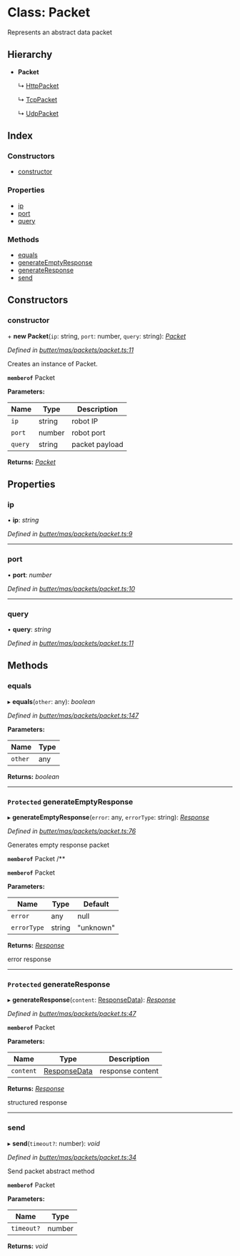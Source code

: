 
# Class: Packet

Represents an abstract data packet

## Hierarchy

* **Packet**

  ↳ [HttpPacket](_butter_mas_packets_packet_http_.httppacket.md)

  ↳ [TcpPacket](_butter_mas_packets_packet_tcp_.tcppacket.md)

  ↳ [UdpPacket](_butter_mas_packets_packet_udp_.udppacket.md)

## Index

### Constructors

* [constructor](_butter_mas_packets_packet_.packet.md#constructor)

### Properties

* [ip](_butter_mas_packets_packet_.packet.md#ip)
* [port](_butter_mas_packets_packet_.packet.md#port)
* [query](_butter_mas_packets_packet_.packet.md#query)

### Methods

* [equals](_butter_mas_packets_packet_.packet.md#equals)
* [generateEmptyResponse](_butter_mas_packets_packet_.packet.md#protected-generateemptyresponse)
* [generateResponse](_butter_mas_packets_packet_.packet.md#protected-generateresponse)
* [send](_butter_mas_packets_packet_.packet.md#send)

## Constructors

###  constructor

\+ **new Packet**(`ip`: string, `port`: number, `query`: string): *[Packet](_butter_mas_packets_packet_.packet.md)*

*Defined in [butter/mas/packets/packet.ts:11](https://github.com/butter-robotics/Butter.MAS.JavascriptAPI/blob/2d105e8/butter/mas/packets/packet.ts#L11)*

Creates an instance of Packet.

**`memberof`** Packet

**Parameters:**

Name | Type | Description |
------ | ------ | ------ |
`ip` | string | robot IP |
`port` | number | robot port |
`query` | string | packet payload |

**Returns:** *[Packet](_butter_mas_packets_packet_.packet.md)*

## Properties

###  ip

• **ip**: *string*

*Defined in [butter/mas/packets/packet.ts:9](https://github.com/butter-robotics/Butter.MAS.JavascriptAPI/blob/2d105e8/butter/mas/packets/packet.ts#L9)*

___

###  port

• **port**: *number*

*Defined in [butter/mas/packets/packet.ts:10](https://github.com/butter-robotics/Butter.MAS.JavascriptAPI/blob/2d105e8/butter/mas/packets/packet.ts#L10)*

___

###  query

• **query**: *string*

*Defined in [butter/mas/packets/packet.ts:11](https://github.com/butter-robotics/Butter.MAS.JavascriptAPI/blob/2d105e8/butter/mas/packets/packet.ts#L11)*

## Methods

###  equals

▸ **equals**(`other`: any): *boolean*

*Defined in [butter/mas/packets/packet.ts:147](https://github.com/butter-robotics/Butter.MAS.JavascriptAPI/blob/2d105e8/butter/mas/packets/packet.ts#L147)*

**Parameters:**

Name | Type |
------ | ------ |
`other` | any |

**Returns:** *boolean*

___

### `Protected` generateEmptyResponse

▸ **generateEmptyResponse**(`error`: any, `errorType`: string): *[Response](../interfaces/_butter_mas_interfaces_response_.response.md)*

*Defined in [butter/mas/packets/packet.ts:76](https://github.com/butter-robotics/Butter.MAS.JavascriptAPI/blob/2d105e8/butter/mas/packets/packet.ts#L76)*

Generates empty response packet

**`memberof`** Packet
/**

**`memberof`** Packet

**Parameters:**

Name | Type | Default |
------ | ------ | ------ |
`error` | any | null |
`errorType` | string | "unknown" |

**Returns:** *[Response](../interfaces/_butter_mas_interfaces_response_.response.md)*

error response

___

### `Protected` generateResponse

▸ **generateResponse**(`content`: [ResponseData](../interfaces/_butter_mas_interfaces_response_.responsedata.md)): *[Response](../interfaces/_butter_mas_interfaces_response_.response.md)*

*Defined in [butter/mas/packets/packet.ts:47](https://github.com/butter-robotics/Butter.MAS.JavascriptAPI/blob/2d105e8/butter/mas/packets/packet.ts#L47)*

**`memberof`** Packet

**Parameters:**

Name | Type | Description |
------ | ------ | ------ |
`content` | [ResponseData](../interfaces/_butter_mas_interfaces_response_.responsedata.md) | response content |

**Returns:** *[Response](../interfaces/_butter_mas_interfaces_response_.response.md)*

structured response

___

###  send

▸ **send**(`timeout?`: number): *void*

*Defined in [butter/mas/packets/packet.ts:34](https://github.com/butter-robotics/Butter.MAS.JavascriptAPI/blob/2d105e8/butter/mas/packets/packet.ts#L34)*

Send packet abstract method

**`memberof`** Packet

**Parameters:**

Name | Type |
------ | ------ |
`timeout?` | number |

**Returns:** *void*
